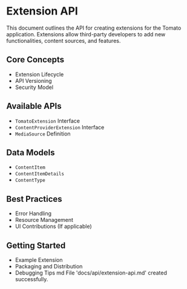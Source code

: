 # Extension API

This document outlines the API for creating extensions for the Tomato application. Extensions allow third-party developers to add new functionalities, content sources, and features.

## Core Concepts

- Extension Lifecycle
- API Versioning
- Security Model

## Available APIs

- `TomatoExtension` Interface
- `ContentProviderExtension` Interface
- `MediaSource` Definition

## Data Models

- `ContentItem`
- `ContentItemDetails`
- `ContentType`

## Best Practices

- Error Handling
- Resource Management
- UI Contributions (If applicable)

## Getting Started

- Example Extension
- Packaging and Distribution
- Debugging Tips
md
File 'docs/api/extension-api.md' created successfully.
